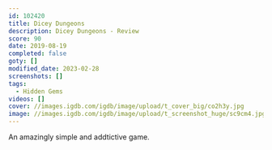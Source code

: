 ```yaml
---
id: 102420
title: Dicey Dungeons
description: Dicey Dungeons - Review
score: 90
date: 2019-08-19
completed: false
goty: []
modified_date: 2023-02-28
screenshots: []
tags:
  - Hidden Gems
videos: []
cover: //images.igdb.com/igdb/image/upload/t_cover_big/co2h3y.jpg
image: //images.igdb.com/igdb/image/upload/t_screenshot_huge/sc9cm4.jpg
---
```

An amazingly simple and addtictive game.